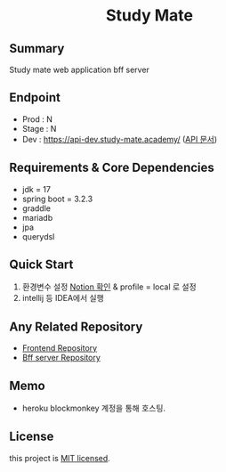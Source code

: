 <div align="center">
    <h1>Study Mate</h1>
</div>

## Summary
Study mate web application bff server

## Endpoint
- Prod : N
- Stage : N
- Dev : https://api-dev.study-mate.academy/ ([API 문서](https://api-dev.study-mate.academy/api/v1/swagger-ui/index.html))

## Requirements & Core Dependencies
- jdk = 17
- spring boot = 3.2.3
- graddle
- mariadb
- jpa
- querydsl

## Quick Start
1. 환경변수 설정 [Notion 확인](https://www.notion.so/1828950d02e58014942fc14903144543?pvs=4) & profile = local 로 설정
2. intellij 등 IDEA에서 실행

## Any Related Repository
- [Frontend Repository](https://github.com/night-shift-team/study-mate-fe)
- [Bff server Repository](https://github.com/night-shift-team/study-mate-bff)

## Memo
- heroku blockmonkey 계정을 통해 호스팅.

## License
this project is [MIT licensed](LICENSE).